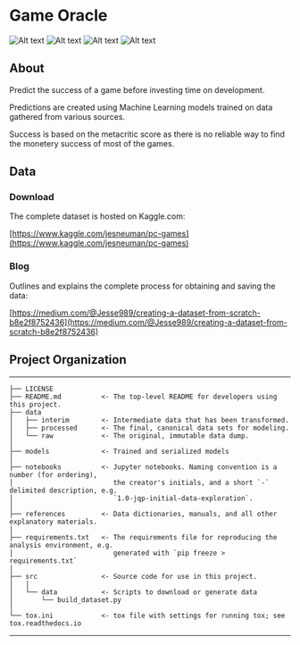 # Game Oracle

![Alt text](https://img.shields.io/github/license/Jesse989/game-oracle?style=plastic)
![Alt text](https://img.shields.io/github/repo-size/Jesse989/game-oracle?style=plastic)
![Alt text](https://img.shields.io/github/last-commit/Jesse989/game-oracle?style=plastic)
![Alt text](https://img.shields.io/github/stars/Jesse989/game-oracle?style=social)

<!-- ![Tanzanian Water Well](./images/pumping.jpg) -->

## About

Predict the success of a game before investing time on development.

Predictions are created using Machine Learning models trained on data gathered from various sources.

Success is based on the metacritic score as there is no reliable way to find the monetery success of most of the games.

## Data

### Download

The complete dataset is hosted on Kaggle.com:

[https://www.kaggle.com/jesneuman/pc-games](https://www.kaggle.com/jesneuman/pc-games)

### Blog

Outlines and explains the complete process for obtaining and saving the data:

[https://medium.com/@Jesse989/creating-a-dataset-from-scratch-b8e2f8752436](https://medium.com/@Jesse989/creating-a-dataset-from-scratch-b8e2f8752436)

## Project Organization

------------

    ├── LICENSE
    ├── README.md          <- The top-level README for developers using this project.
    ├── data
    │   ├── interim        <- Intermediate data that has been transformed.
    │   ├── processed      <- The final, canonical data sets for modeling.
    │   └── raw            <- The original, immutable data dump.
    │
    ├── models             <- Trained and serialized models
    │
    ├── notebooks          <- Jupyter notebooks. Naming convention is a number (for ordering),
    │                         the creator's initials, and a short `-` delimited description, e.g.
    │                         `1.0-jqp-initial-data-exploration`.
    │
    ├── references         <- Data dictionaries, manuals, and all other explanatory materials.
    │
    ├── requirements.txt   <- The requirements file for reproducing the analysis environment, e.g.
    │                         generated with `pip freeze > requirements.txt`
    │
    ├── src                <- Source code for use in this project.
    │   │
    │   └── data           <- Scripts to download or generate data
    │       └── build_dataset.py
    │
    └── tox.ini            <- tox file with settings for running tox; see tox.readthedocs.io

------------
